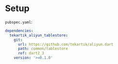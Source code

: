 # Setup

`pubspec.yaml`:

```yaml
dependencies:
  tekartik_aliyun_tablestore:
    git:
      url: https://github.com/tekartik/aliyun.dart
      path: common/tablestore
      ref: dart2_3
    version: '>=0.1.0'
```